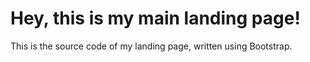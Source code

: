 # Hey, this is my main landing page!

This is the source code of my landing page, written using Bootstrap.
